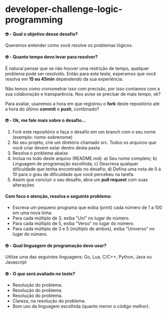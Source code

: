 developer-challenge-logic-programming
=====================================

#### 🤓 - Qual o objetivo desse desafio?

Queremos entender como você resolve os problemas lógicos.


#### 🤓 - Quanto tempo devo levar para resolver?

É natural pensar que se não houver uma restrição de tempo, qualquer problema pode ser resolvido. 
Então para este teste, esperamos que você resolva em **15 ou 45min** dependendo da sua experiência.

Não temos como cronometrar isso com precisão, por isso contamos com a sua colaboração e transparência. Nos avise se precisar de mais tempo, ok?

Para avaliar, usaremos a hora em que registrou o **fork** deste repositório até a hora do último **commit** e **push**, combinado?


#### 🤓 - Ok, me fale mais sobre o desafio...

1. Fork este repositório e faça o desafio em um branch com o seu nome (exemplo: nome-sobrenome)
2. No seu projeto, crie um diretório chamado src. Todos os arquivos que você criar devem estar dentro desta pasta
3. Resolva o problema abaixo
4. Inclua no todo deste arquivo (README.md):
   a) Seu nome completo;
   b) Linguagem de programação escolhida;
   c) Descreva qualquer dificuldade que tenha encontrado no desafio;
   d) Defina uma nota de 0 à 10 para o grau de dificuldade que você percebeu na tarefa.
5. Assim que concluir o seu desafio, abra um **pull request** com suas alterações

#### Com foco e atenção, resolva o seguinte problema:

- Escreva um pequeno programa que exiba (print) cada número de 1 a 100 em uma nova linha.
- Para cada múltiplo de 3, exiba "Uni" no lugar do número.
- Para cada múltiplo de 5, exiba "Verso" no lugar do número.
- Para cada múltiplo de 3 e 5 (múltiplo de ambos), exiba "Universo" no lugar do número.


#### 🤓 - Qual linguagem de programação devo usar?

Utilize uma das seguintes linguagens: Go, Lua, C/C++, Python, Java ou Javascript


#### 🤓 - O que será avaliado no teste?

- Resolução do problema.
- Resolução do problema.
- Resolução do problema.
- Clareza, na resolução do problema.
- Bom uso da linguagem escolhida (quanto menor o código melhor).




